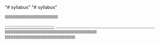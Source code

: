 "# syllabus" 
"# syllabus" 

lllllllllllllllllllllllllllllllllllllllllllllllll

;;;;;;;;;;;;;;;;;;;;;;;;;;;;;;;;;;;;;
.............................................................................
lllllllllllllllllllllllllllllllllllllllllllllllllllllllllllllllllllllllllllllllllllll
lllllllllllllllllllllllllllllllllllllllllllllllllllllllllllllllll
